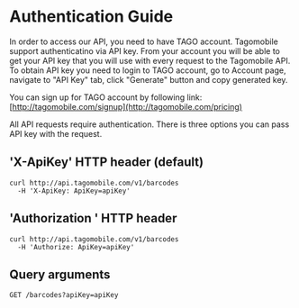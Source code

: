 Authentication Guide
====================

In order to access our API, you need to have TAGO account. Tagomobile support authenticatino via API key. 
From your account you will be able to get your API key that you will use with every request to the Tagomobile API. To obtain API key you need to login to TAGO account, go to Account page, navigate to "API Key" tab, click "Generate" button and copy generated key.

You can sign up for TAGO account by following link: [http://tagomobile.com/signup](http://tagomobile.com/pricing)

All API requests require authentication. 
There is three options you can pass API key with the request.


'X-ApiKey' HTTP header (default)
----------------

```shell
curl http://api.tagomobile.com/v1/barcodes
  -H 'X-ApiKey: ApiKey=apiKey'
```

'Authorization ' HTTP header
----------------

```shell
curl http://api.tagomobile.com/v1/barcodes
  -H 'Authorize: ApiKey=apiKey'
```

Query arguments
----------------

`GET /barcodes?apiKey=apiKey`




